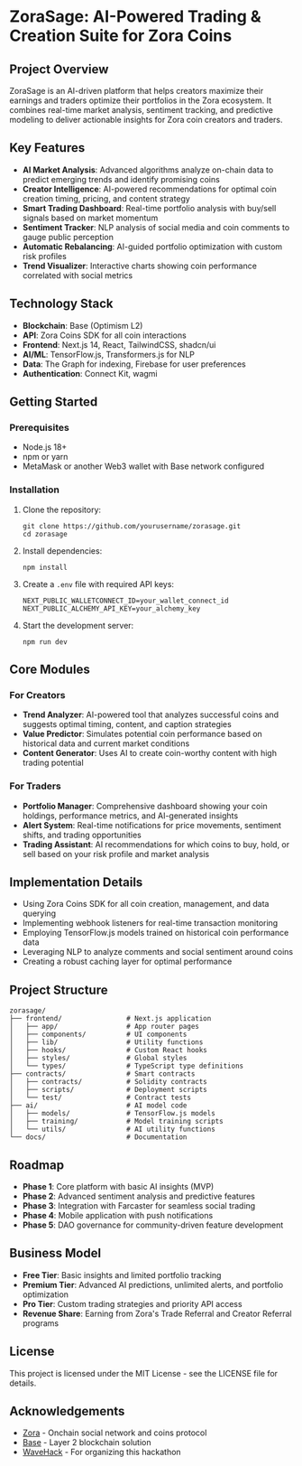 # ZoraSage: AI-Powered Trading & Creation Suite for Zora Coins

## Project Overview

ZoraSage is an AI-driven platform that helps creators maximize their earnings and traders optimize their portfolios in the Zora ecosystem. It combines real-time market analysis, sentiment tracking, and predictive modeling to deliver actionable insights for Zora coin creators and traders.

## Key Features

- **AI Market Analysis**: Advanced algorithms analyze on-chain data to predict emerging trends and identify promising coins
- **Creator Intelligence**: AI-powered recommendations for optimal coin creation timing, pricing, and content strategy
- **Smart Trading Dashboard**: Real-time portfolio analysis with buy/sell signals based on market momentum
- **Sentiment Tracker**: NLP analysis of social media and coin comments to gauge public perception
- **Automatic Rebalancing**: AI-guided portfolio optimization with custom risk profiles
- **Trend Visualizer**: Interactive charts showing coin performance correlated with social metrics

## Technology Stack

- **Blockchain**: Base (Optimism L2)
- **API**: Zora Coins SDK for all coin interactions
- **Frontend**: Next.js 14, React, TailwindCSS, shadcn/ui
- **AI/ML**: TensorFlow.js, Transformers.js for NLP
- **Data**: The Graph for indexing, Firebase for user preferences
- **Authentication**: Connect Kit, wagmi

## Getting Started

### Prerequisites

- Node.js 18+
- npm or yarn
- MetaMask or another Web3 wallet with Base network configured

### Installation

1. Clone the repository:
   ```
   git clone https://github.com/yourusername/zorasage.git
   cd zorasage
   ```

2. Install dependencies:
   ```
   npm install
   ```

3. Create a `.env` file with required API keys:
   ```
   NEXT_PUBLIC_WALLETCONNECT_ID=your_wallet_connect_id
   NEXT_PUBLIC_ALCHEMY_API_KEY=your_alchemy_key
   ```

4. Start the development server:
   ```
   npm run dev
   ```

## Core Modules

### For Creators

- **Trend Analyzer**: AI-powered tool that analyzes successful coins and suggests optimal timing, content, and caption strategies
- **Value Predictor**: Simulates potential coin performance based on historical data and current market conditions
- **Content Generator**: Uses AI to create coin-worthy content with high trading potential

### For Traders

- **Portfolio Manager**: Comprehensive dashboard showing your coin holdings, performance metrics, and AI-generated insights
- **Alert System**: Real-time notifications for price movements, sentiment shifts, and trading opportunities
- **Trading Assistant**: AI recommendations for which coins to buy, hold, or sell based on your risk profile and market analysis

## Implementation Details

- Using Zora Coins SDK for all coin creation, management, and data querying
- Implementing webhook listeners for real-time transaction monitoring
- Employing TensorFlow.js models trained on historical coin performance data
- Leveraging NLP to analyze comments and social sentiment around coins
- Creating a robust caching layer for optimal performance

## Project Structure

```
zorasage/
├── frontend/                # Next.js application
│   ├── app/                 # App router pages
│   ├── components/          # UI components
│   ├── lib/                 # Utility functions
│   ├── hooks/               # Custom React hooks
│   ├── styles/              # Global styles
│   └── types/               # TypeScript type definitions
├── contracts/               # Smart contracts
│   ├── contracts/           # Solidity contracts
│   ├── scripts/             # Deployment scripts
│   └── test/                # Contract tests
├── ai/                      # AI model code
│   ├── models/              # TensorFlow.js models
│   ├── training/            # Model training scripts
│   └── utils/               # AI utility functions
└── docs/                    # Documentation
```

## Roadmap

- **Phase 1**: Core platform with basic AI insights (MVP)
- **Phase 2**: Advanced sentiment analysis and predictive features
- **Phase 3**: Integration with Farcaster for seamless social trading
- **Phase 4**: Mobile application with push notifications
- **Phase 5**: DAO governance for community-driven feature development

## Business Model

- **Free Tier**: Basic insights and limited portfolio tracking
- **Premium Tier**: Advanced AI predictions, unlimited alerts, and portfolio optimization
- **Pro Tier**: Custom trading strategies and priority API access
- **Revenue Share**: Earning from Zora's Trade Referral and Creator Referral programs

## License

This project is licensed under the MIT License - see the LICENSE file for details.

## Acknowledgements

- [Zora](https://zora.co/) - Onchain social network and coins protocol
- [Base](https://base.org/) - Layer 2 blockchain solution
- [WaveHack](https://app.akindo.io/wave-hacks/7maJP63Qqhd9e4aVQ) - For organizing this hackathon
